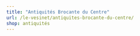 ```yaml
---
title: "Antiquités Brocante du Centre"
url: /le-vesinet/antiquites-brocante-du-centre/
shop: antiquités
---
```

